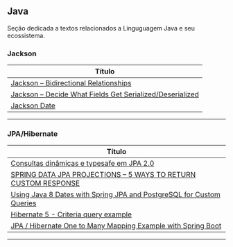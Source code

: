 ## Java

Seção dedicada a textos relacionados a Linguguagem Java e seu ecossistema.

### Jackson

| **Título**  |
|---|
|[Jackson – Bidirectional Relationships]|
|[Jackson – Decide What Fields Get Serialized/Deserialized]|
|[Jackson Date]|
------------

### JPA/Hibernate

|**Título**|
|---|
|[Consultas dinâmicas e typesafe em JPA 2.0]|
|[SPRING DATA JPA PROJECTIONS – 5 WAYS TO RETURN CUSTOM RESPONSE]|
|[Using Java 8 Dates with Spring JPA and PostgreSQL for Custom Queries]|
|[Hibernate 5 - Criteria query example]|
|[JPA / Hibernate One to Many Mapping Example with Spring Boot]|
--------------


[Jackson – Bidirectional Relationships
]: <https://www.baeldung.com/jackson-bidirectional-relationships-and-infinite-recursion>
[Jackson – Decide What Fields Get Serialized/Deserialized
]:<https://www.baeldung.com/jackson-field-serializable-deserializable-or-not>
[Jackson Date]: <https://www.baeldung.com/jackson-serialize-dates>


[Consultas dinâmicas e typesafe em JPA 2.0
]: <https://www.ibm.com/developerworks/br/java/library/j-typesafejpa/index.html>
[SPRING DATA JPA PROJECTIONS – 5 WAYS TO RETURN CUSTOM RESPONSE
]: <https://www.bytestree.com/spring/spring-data-jpa-projections-5-ways-return-custom-object>
[Using Java 8 Dates with Spring JPA and PostgreSQL for Custom Queries]: <https://blog.mimacom.com/java-8-dates-with-postgresql/>
[Hibernate 5 - Criteria query example]: <https://www.boraji.com/hibernate-5-criteria-query-example>
[JPA / Hibernate One to Many Mapping Example with Spring Boot]: <https://www.callicoder.com/hibernate-spring-boot-jpa-one-to-many-mapping-example/>